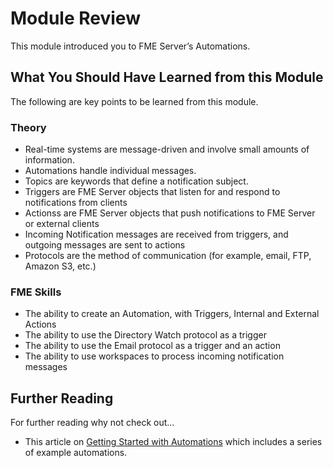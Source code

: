 # Module Review

This module introduced you to FME Server’s Automations.

## What You Should Have Learned from this Module ##

The following are key points to be learned from this module.

### Theory ###

- Real-time systems are message-driven and involve small amounts of information.
- Automations handle individual messages.
- Topics are keywords that define a notification subject.
- Triggers are FME Server objects that listen for and respond to notifications from clients
- Actionss are FME Server objects that push notifications to FME Server or external clients
- Incoming Notification messages are received from triggers, and outgoing messages are sent to actions
- Protocols are the method of communication (for example, email, FTP, Amazon S3, etc.)

### FME Skills ###

- The ability to create an Automation, with Triggers, Internal and External Actions
- The ability to use the Directory Watch protocol as a trigger
- The ability to use the Email protocol as a trigger and an action
- The ability to use workspaces to process incoming notification messages

## Further Reading ##

For further reading why not check out...

- This article on [Getting Started with Automations](https://knowledge.safe.com/articles/87453/getting-started-with-automations.html) which includes a series of example automations.
